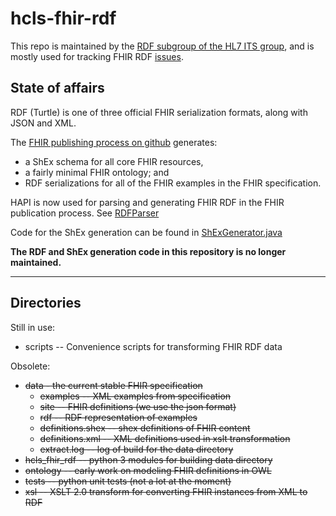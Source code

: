 # hcls-fhir-rdf
This repo is maintained by the [RDF subgroup of the HL7 ITS group](https://confluence.hl7.org/pages/viewpage.action?pageId=66922543), and is mostly used for tracking FHIR RDF [issues](https://github.com/w3c/hcls-fhir-rdf/issues).

## State of affairs
RDF (Turtle) is one of three official FHIR serialization formats, along with JSON and XML.

The [FHIR publishing process on github](https://github.com/HL7/fhir) generates:
* a ShEx schema for all core FHIR resources,
* a fairly minimal FHIR ontology; and
* RDF serializations for all of the FHIR examples in the FHIR specification.   

HAPI is now used for parsing and generating FHIR RDF in the FHIR publication process.  See [RDFParser](https://github.com/hapifhir/hapi-fhir/blob/master/hapi-fhir-base/src/main/java/ca/uhn/fhir/parser/RDFParser.java)

Code for the ShEx generation can be found in [ShExGenerator.java](https://github.com/hapifhir/org.hl7.fhir.core/blob/master/org.hl7.fhir.r5/src/main/java/org/hl7/fhir/r5/conformance/ShExGenerator.java)

<span color="red">**The RDF and ShEx generation code in this repository is no longer maintained.**</span>

---------

## Directories
Still in use:
* scripts -- Convenience scripts for transforming FHIR RDF data

Obsolete:
* <del>data - the current stable FHIR specification</del>
  * <del>examples -- XML examples from specification</del>
  * <del>site -- FHIR definitions (we use the json format)</del>
  * <del>rdf -- RDF representation of examples</del>
  * <del>definitions.shex -- shex definitions of FHIR content</del>
  * <del>definitions.xml -- XML definitions used in xslt transformation</del>
  * <del>extract.log -- log of build for the data directory</del>
* <del>hcls_fhir_rdf -- python 3 modules for building data directory</del>
* <del>ontology -- early work on modeling FHIR definitions in OWL</del>
* <del>tests -- python unit tests (not a lot at the moment)</del>
* <del>xsl -- XSLT 2.0 transform for converting FHIR instances from XML to RDF</del>

